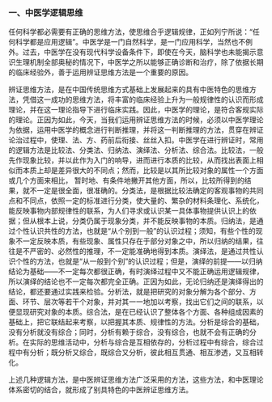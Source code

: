 ### 一、中医学逻辑思维

任何科学都必需要有正确的思维方法，使思维合乎逻辑规律，正如列宁所说：“任何科学都是应用逻辑”。中医学是一门自然科学，是一门应用科学，当然也不例外。过去，中医学在没有现代科学设备条件下，即使在今天，脑科学也未能揭示意识生理机制全部奥秘的情况下，中医学之所以能够正确诊断和治疗，除了依据长期的临床经验外，善于运用辨证思维方法是一个重要的原因。

辨证思维方法，是在中国传统思维方式基础上发展起来的具有中医特色的思维方法，凭借这一成功的思维方法，将丰富的临床经验上升为一般规律性的认识而形成理论，并在这一理论指导下进行临床实践。因此，中医学的理论，是符合客规实际的理论。正因为如此，今天，当我们运用辨证思维方法的时候，必须以中医学理论为依据，运用中医学的概念进行判断推理，并将这一判断推理的方法，贯穿在辨证论治过程中，使理、法、方、药前后衔接、丝丝入扣。中医学在进行辨证时，常用的逻辑方法是比较法、分类法、归纳法、演绎法、分析法、综合法。比较法，一般先作现象比较，并以此作为入门的响导，进而进行本质的比较，从而找出表面上相似而本质上却是差异很大的不同点；然而，比较是以其所比较对象的属性一个方面或几个方面来相比，
暂时地、有条件地撇开其他方面，所以，比较所得到的结果，就不一定是很全面，很准确的。分类法，是根据比较法确定的客观事物的共同点和不同点，依照一定的标准进行分类，使大量的、繁杂的材料条理化、系统化，能反映事物内部规律性的联系，为人们寻求或认识某一具体事物提供认识上的依据；但从根本上说，分类仍属于现象分类，并不能反映事物的本质。归纳法，是通过个性认识共性的方法，也就是“从个别到一般”的认识过程；须知，有些个性的现象不一定反映本质，有些现象、属性只存在于部分对象之中，所以归纳的结果，往往是不严密的、必然性的推理，不一定能准确地得到本质。演绎法，是通过共性认识个性的方法，也就是“从一般到个别”的认识过程；但是，演绎的前提——以归纳结论为基础——不一定每次都很正确，有时演绎过程中又不能正确运用逻辑规律，所以演绎的结论也不一定每次都完全正确。正因为如此，无论归纳还是演绎得出的结论，都还要通过实践来检验。分析法，就是把研究的对象分解为各个部分、方面、环节、层次等若干个对象，并对其一一地加以考察，找出它们之间的联系，以便显现研究对象的本质。综合法，是在已经认识了整体各个方面、各种组成因素的基础上，把它联结起来考察，以把握其本质、规律性的方法。分析是综合的基础，没有分析就没有综合；同时，分析有赖于综合，没有综合，也就不会有正确的分析。在实际的思维活动中，分析与综合是互相依存的，分析过程中有综合，综合过程中有分析；既分析又综合，既综合又分析，彼此相互贯通、相互渗透，又互相转化。

上述几种逻辑方法，是中医辨证思维方法广泛采用的方法，这些方法，和中医理论体系密切的结合，就形成了别具特色的中医辨证思维方法。
